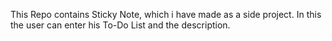 This Repo contains Sticky Note, which i have made as a side project. In this the user can enter his To-Do List and the description.
